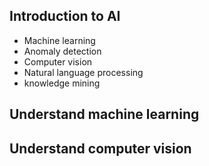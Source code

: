 ## Introduction to AI
  - Machine learning
  - Anomaly detection
  - Computer vision
  - Natural language processing
  - knowledge mining
## Understand machine learning
## Understand computer vision
